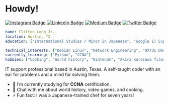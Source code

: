 <!-- ✊🏿 Black Lives Matter -->

<!--
**Clifton893/Clifton893** is a ✨ _special_ ✨ repository because its `README.md` (this file) appears on your GitHub profile.

Here are some ideas to get you started:

- 🔭 I’m currently working on ...
- 🌱 I’m currently learning ...
- 👯 I’m looking to collaborate on ...
- 🤔 I’m looking for help with ...
- 💬 Ask me about ...
- 📫 How to reach me: ...
- 😄 Pronouns: ...
- ⚡ Fun fact: ...
-->

# Howdy!
[![Instagram Badge](https://img.shields.io/badge/-@cliftonlongjr-purple?style=flat&logo=instagram&logoColor=white&link=https://www.instagram.com/cliftonlongjr/)](https://www.instagram.com/cliftonlongjr/) [![Linkedin Badge](https://img.shields.io/badge/-cliftonlongjr-blue?style=flat&logo=Linkedin&logoColor=white&link=https://www.linkedin.com/in/cliftonlongjr/)](https://www.linkedin.com/in/cliftonlongjr/) [![Medium Badge](https://img.shields.io/badge/-@Clifton893-000000?style=flat&labelColor=000000&logo=Medium&link=https://medium.com/@Clifton893)](https://medium.com/@Clifton893) [![Twitter Badge](https://img.shields.io/badge/-@Clifton893-1ca0f1?style=flat&logo=twitter&logoColor=white&link=https://twitter.com/Clifton893)](https://twitter.com/Clifton893)

```yaml
name: Clifton Long Jr.
location: Austin, TX
education: ["International Studies / Minor in Japanese", "Google IT Support Professional Certificate"]

technical_interests: ["Debian Linux", "Network Engineering", "UX/UI Design"]
currently_learning: ["Python", "CCNA"]
hobbies: ["Cooking", "World history", "Nintendo", "Akira Kurosawa films", "Yoga"]
```

IT support professional based in Austin, Texas. A self-taught coder with an ear for problems and a mind for solving them.

- 🌱 I’m currently studying for **CCNA** certification.
- 💬 Chat with me about world history, video games, and cooking.
- ⚡ Fun fact: I was a Japanese-trained chef for seven years!


<!-- Inspirations --> <!--
https://github.com/MartinHeinz/MartinHeinz
https://github.com/adamalston/adamalston/blob/master/README.md
https://github.com/JessicaLim8 For social media shield idea
https://github.com/guilyx For code block idea
-->
